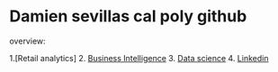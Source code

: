 # Damien sevillas cal poly github
overview: 

1.[Retail analytics]
2. [Business Intelligence](https://github.com/dsevilla519/Damiensevilla#:~:text=Damiens%20Copy%20of%20Project%205_6%2C%20warmup%203100%20ulta%20quartiles.ipynb%20%2D%20Colaboratory.pdf) 
3. [Data science](https://github.com/dsevilla519/Damiensevilla/tree/main#:~:text=annotated%2D%2528Michael%2520Reed%252C%2520Damien%2520Sevilla%2529%252003%2520oct%25203%252C%2520AL%2520store%2520sales%252C%2520per%2520merch%2520map%2520item.xlsx.pdf)
4. [Linkedin](https://www.linkedin.com/in/damien-sevilla-255a79264?utm_source=share&utm_campaign=share_via&utm_content=profile&utm_medium=ios_app)
